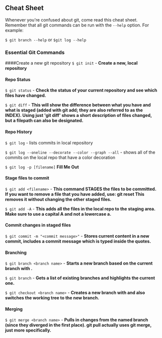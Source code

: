 ## Cheat Sheet

Whenever you're confused about git, come read this cheat sheet. Remember that all git commands can be run with the `--help` option. For example:

`$ git branch --help` or `$git log --help`

### Essential Git Commands

####Create a new git repository
`$ git init` - __Create a new, local repository__

#### Repo Status
`$ git status` - __Check the status of your current repository and see which files have changed.__

`$ git diff` - __This will show the difference between what you have and what is staged (added with git add; they are also referred to as the INDEX). Using just 'git diff' shows a short description of files changed, but a filepath can also be designated.__

#### Repo History
`$ git log` - lists commits in local repository

`$ git log --oneline --decorate --color --graph --all` - shows all of the commits on the local repo that have a color decoration

`$ git log -p [filename]` __Fill Me Out__

#### Stage files to commit
`$ git add <filename>` - __This command STAGES the files to be committed. If you want to remove a file that you have added, use: git reset <file>    This removes it without changing the other staged files.__

`$ git add -A` - __This adds all the files in the local repo to the staging area. Make sure to use a capital A and not a lowercase a.__

#### Commit changes in staged files
`$ git commit -m "<commit message>"` - __Stores current content in a new commit, includes a commit message which is typed inside the quotes.__

#### Branching
`$ git branch <branch name>` - __Starts a new branch based on the current branch with <branch name>.__

`$ git branch` - __Gets a list of existing branches and highlights the current one.__

`$ git checkout <branch name>` - __Creates a new branch with <branch name> and also switches the working tree to the new branch.__

#### Merging

`$ git merge <branch name>` - __Pulls in changes from the named branch (since they diverged in the first place). git pull actually uses git merge, just more specifically.__
